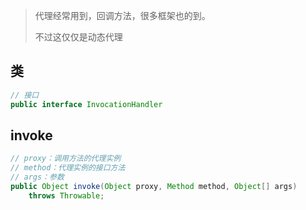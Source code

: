 > 代理经常用到，回调方法，很多框架也的到。
>
> 不过这仅仅是动态代理

## 类

```java
// 接口
public interface InvocationHandler
```

## invoke

```java
// proxy：调用方法的代理实例
// method：代理实例的接口方法
// args：参数
public Object invoke(Object proxy, Method method, Object[] args)
    throws Throwable;
```

